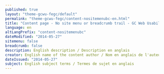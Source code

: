 ```yaml
---
published: true
layout: "theme-gcwu-fegc/default"
permalink: "theme-gcwu-fegc/content-nositemenubc-en.html"
title: "Content page - No site menu or breadcrumb trail - GC Web Usability theme"
language: en
altLangPrefix: "content-nositemenubc"
dateModified: "2014-05-27"
sitemenu: false
breadcrumb: false
description: English description / Description en anglais
creator: English name of the content author / Nom en anglais de l'auteur du contenu
dateIssued: "2014-05-27"
subject: English subject terms / Termes de sujet en anglais
---
```


